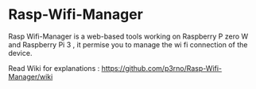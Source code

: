 # Rasp-Wifi-Manager
Rasp Wifi-Manager is a web-based tools working on Raspberry P zero W and Raspberry Pi 3 , it permise you to manage the wi fi connection of the device.

Read Wiki for explanations : https://github.com/p3rno/Rasp-Wifi-Manager/wiki
